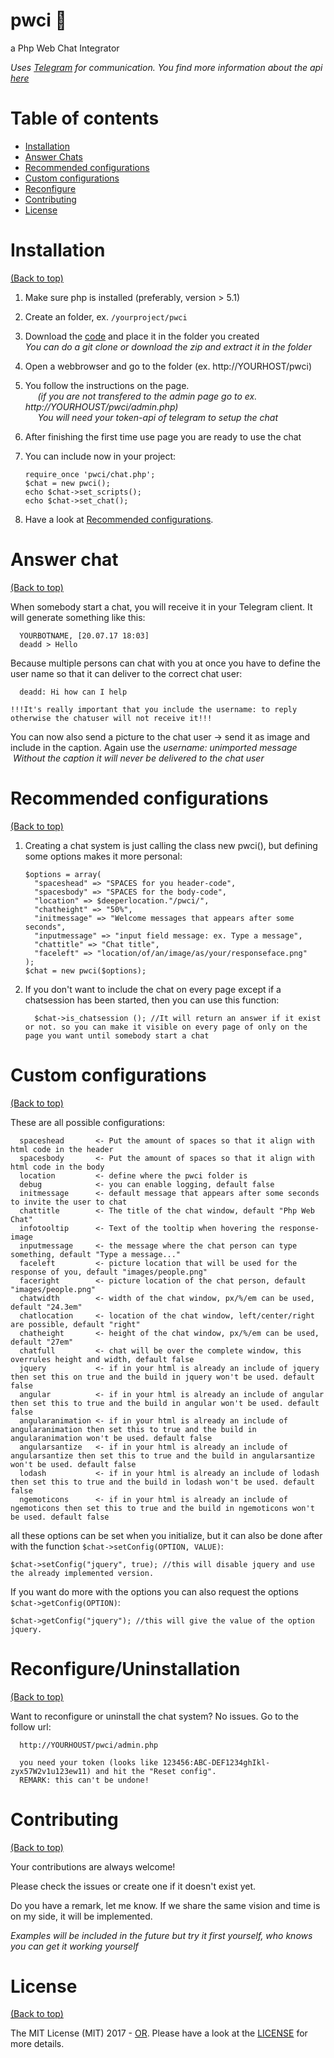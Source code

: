 # pwci 📢
a Php Web Chat Integrator

*Uses [Telegram](https://telegram.org/) for communication. You find more information about the api [here](https://core.telegram.org/api)*

# Table of contents

- [Installation](#installation)
- [Answer Chats](#answer-chat)
- [Recommended configurations](#recommended-configurations)
- [Custom configurations](#custom-configurations)
- [Reconfigure](#reconfigureuninstallation)
- [Contributing](#contributing)
- [License](#license)

# Installation

[(Back to top)](#table-of-contents)

1. Make sure php is installed (preferably, version > 5.1)
2. Create an folder, ex. `/yourproject/pwci`
3. Download the [code](https://github.com/OperationsResearch/pwci) and place it in the folder you created  
      *You can do a git clone or download the zip and extract it in the folder*

4. Open a webbrowser and go to the folder (ex. http://YOURHOST/pwci)
5. You follow the instructions on the page.  
      *(if you are not transfered to the admin page go to ex. http://YOURHOUST/pwci/admin.php)*   
      *You will need your token-api of telegram to setup the chat*

6. After finishing the first time use page you are ready to use the chat
7. You can include now in your project:
    ```
    require_once 'pwci/chat.php';
    $chat = new pwci();
    echo $chat->set_scripts();
    echo $chat->set_chat();
    ```
5. Have a look at [Recommended configurations](#recommended-configurations).

# Answer chat

[(Back to top)](#table-of-contents)

When somebody start a chat, you will receive it in your Telegram client. It will generate something like this:

```
  YOURBOTNAME, [20.07.17 18:03]
  deadd > Hello
```

Because multiple persons can chat with you at once you have to define the user name so that it can deliver to the correct chat user:

```
  deadd: Hi how can I help
  
!!!It's really important that you include the username: to reply otherwise the chatuser will not receive it!!!
```

You can now also send a picture to the chat user -> send it as image and include in the caption. Again use the *username: unimported message*
      *Without the caption it will never be delivered to the chat user*

# Recommended configurations

[(Back to top)](#table-of-contents)

1. Creating a chat system is just calling the class new pwci(), but defining some options makes it more personal:
    ```
    $options = array(
      "spaceshead" => "SPACES for you header-code",
      "spacesbody" => "SPACES for the body-code",
      "location" => $deeperlocation."/pwci/",
      "chatheight" => "50%",
      "initmessage" => "Welcome messages that appears after some seconds",
      "inputmessage" => "input field message: ex. Type a message",
      "chattitle" => "Chat title",
      "faceleft" => "location/of/an/image/as/your/responseface.png"
    );
    $chat = new pwci($options);
    ```
2. If you don't want to include the chat on every page except if a chatsession has been started, then you can use this function:

    ```
      $chat->is_chatsession (); //It will return an answer if it exist or not. so you can make it visible on every page of only on the page you want until somebody start a chat
    ```

# Custom configurations

[(Back to top)](#table-of-contents)

These are all possible configurations:

```
  spaceshead       <- Put the amount of spaces so that it align with html code in the header
  spacesbody       <- Put the amount of spaces so that it align with html code in the body
  location         <- define where the pwci folder is
  debug            <- you can enable logging, default false
  initmessage      <- default message that appears after some seconds to invite the user to chat
  chattitle        <- The title of the chat window, default "Php Web Chat"
  infotooltip      <- Text of the tooltip when hovering the response-image
  inputmessage     <- the message where the chat person can type something, default "Type a message..."
  faceleft         <- picture location that will be used for the response of you, default "images/people.png"
  faceright        <- picture location of the chat person, default "images/people.png"
  chatwidth        <- width of the chat window, px/%/em can be used, default "24.3em"
  chatlocation     <- location of the chat window, left/center/right are possible, default "right"
  chatheight       <- height of the chat window, px/%/em can be used, default "27em"
  chatfull         <- chat will be over the complete window, this overrules height and width, default false
  jquery           <- if in your html is already an include of jquery then set this on true and the build in jquery won't be used. default false
  angular          <- if in your html is already an include of angular then set this to true and the build in angular won't be used. default false
  angularanimation <- if in your html is already an include of angularanimation then set this to true and the build in angularanimation won't be used. default false
  angularsantize   <- if in your html is already an include of angularsantize then set this to true and the build in angularsantize won't be used. default false
  lodash           <- if in your html is already an include of lodash then set this to true and the build in lodash won't be used. default false
  ngemoticons      <- if in your html is already an include of ngemoticons then set this to true and the build in ngemoticons won't be used. default false
```
  
all these options can be set when you initialize, but it can also be done after with the function `$chat->setConfig(OPTION, VALUE)`:

```
$chat->setConfig("jquery", true); //this will disable jquery and use the already implemented version.
```
    
If you want do more with the options you can also request the options `$chat->getConfig(OPTION)`:

```
$chat->getConfig("jquery"); //this will give the value of the option jquery.
```

# Reconfigure/Uninstallation

[(Back to top)](#table-of-contents)

Want to reconfigure or uninstall the chat system? No issues. Go to the follow url:

```
  http://YOURHOUST/pwci/admin.php

  you need your token (looks like 123456:ABC-DEF1234ghIkl-zyx57W2v1u123ew11) and hit the "Reset config".
  REMARK: this can't be undone!
```

# Contributing

[(Back to top)](#table-of-contents)

Your contributions are always welcome!

Please check the issues or create one if it doesn't exist yet.

Do you have a remark, let me know. If we share the same vision and time is on my side, it will be implemented.

*Examples will be included in the future but try it first yourself, who knows you can get it working yourself*

# License

[(Back to top)](#table-of-contents)


The MIT License (MIT) 2017 - [OR](https://github.com/OperationsResearch/). Please have a look at the [LICENSE](LICENSE) for more details.

